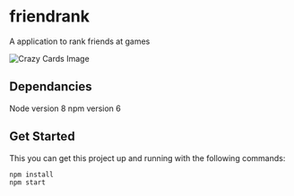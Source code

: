 # friendrank
A application to rank friends at games

![Crazy Cards Image](https://user-images.githubusercontent.com/14028071/43489951-a485f4c8-9516-11e8-85d7-882c053d281c.png)

## Dependancies

Node version 8
npm version 6

## Get Started

This you can get this project up and running with the following commands:

```
npm install
npm start
```